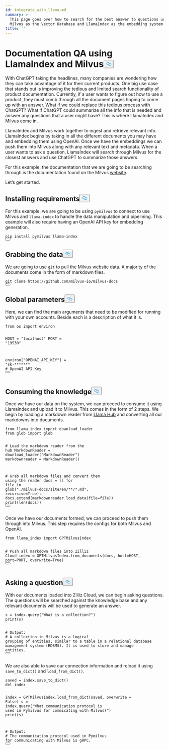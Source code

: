 ```yaml
---
id: integrate_with_llama.md
summary: >-
  This page goes over how to search for the best answer to questions using
  Milvus as the Vector Database and LlamaIndex as the embedding system.
title: ''
---
```

<h1 id="Documentation-QA-using-LlamaIndex-and-Milvus" class="common-anchor-header">Documentation QA using LlamaIndex and Milvus<button data-href="#Documentation-QA-using-LlamaIndex-and-Milvus" class="anchor-icon" translate="no">
      <svg translate="no"
        aria-hidden="true"
        focusable="false"
        height="20"
        version="1.1"
        viewBox="0 0 16 16"
        width="16"
      >
        <path
          fill="#0092E4"
          fill-rule="evenodd"
          d="M4 9h1v1H4c-1.5 0-3-1.69-3-3.5S2.55 3 4 3h4c1.45 0 3 1.69 3 3.5 0 1.41-.91 2.72-2 3.25V8.59c.58-.45 1-1.27 1-2.09C10 5.22 8.98 4 8 4H4c-.98 0-2 1.22-2 2.5S3 9 4 9zm9-3h-1v1h1c1 0 2 1.22 2 2.5S13.98 12 13 12H9c-.98 0-2-1.22-2-2.5 0-.83.42-1.64 1-2.09V6.25c-1.09.53-2 1.84-2 3.25C6 11.31 7.55 13 9 13h4c1.45 0 3-1.69 3-3.5S14.5 6 13 6z"
        ></path>
      </svg>
    </button></h1><p>With ChatGPT taking the headlines, many companies are wondering how they can take advantage of it for their current products. One big use case that stands out is improving the tedious and limited search functionality of product documentation. Currently, if a user wants to figure out how to use a product, they must comb through all the document pages hoping to come up with an answer. What if we could replace this tedious process with ChatGPT? What if ChatGPT could summarize all the info that is needed and answer any questions that a user might have?  This is where LlamaIndex and Milvus come in.</p>
<p>LlamaIndex and Milvus work together to ingest and retrieve relevant info. LlamaIndex begins by taking in all the different documents you may have and embedding them using OpenAI. Once we have the embeddings we can push them into Milvus along with any relevant text and metadata. When a user wants to ask a question, LlamaIndex will search through Milvus for the closest answers and use ChatGPT to summarize those answers.</p>
<p>For this example, the documentation that we are going to be searching through is the documentation found on the Milvus <a href="/docs/it/milvus.io/docs">website</a>.</p>
<p>Let’s get started.</p>
<h2 id="Installing-requirements" class="common-anchor-header">Installing requirements<button data-href="#Installing-requirements" class="anchor-icon" translate="no">
      <svg translate="no"
        aria-hidden="true"
        focusable="false"
        height="20"
        version="1.1"
        viewBox="0 0 16 16"
        width="16"
      >
        <path
          fill="#0092E4"
          fill-rule="evenodd"
          d="M4 9h1v1H4c-1.5 0-3-1.69-3-3.5S2.55 3 4 3h4c1.45 0 3 1.69 3 3.5 0 1.41-.91 2.72-2 3.25V8.59c.58-.45 1-1.27 1-2.09C10 5.22 8.98 4 8 4H4c-.98 0-2 1.22-2 2.5S3 9 4 9zm9-3h-1v1h1c1 0 2 1.22 2 2.5S13.98 12 13 12H9c-.98 0-2-1.22-2-2.5 0-.83.42-1.64 1-2.09V6.25c-1.09.53-2 1.84-2 3.25C6 11.31 7.55 13 9 13h4c1.45 0 3-1.69 3-3.5S14.5 6 13 6z"
        ></path>
      </svg>
    </button></h2><p>For this example, we are going to be using <code translate="no">pymilvus</code> to connect to use Milvus and <code translate="no">llama-index</code> to handle the data manipulation and pipelining. This example will also require having an OpenAI API key for embedding generation.</p>
<pre><code translate="no" class="language-shell">pip install pymilvus llama-index
<button class="copy-code-btn"></button></code></pre>
<h2 id="Grabbing-the-data" class="common-anchor-header">Grabbing the data<button data-href="#Grabbing-the-data" class="anchor-icon" translate="no">
      <svg translate="no"
        aria-hidden="true"
        focusable="false"
        height="20"
        version="1.1"
        viewBox="0 0 16 16"
        width="16"
      >
        <path
          fill="#0092E4"
          fill-rule="evenodd"
          d="M4 9h1v1H4c-1.5 0-3-1.69-3-3.5S2.55 3 4 3h4c1.45 0 3 1.69 3 3.5 0 1.41-.91 2.72-2 3.25V8.59c.58-.45 1-1.27 1-2.09C10 5.22 8.98 4 8 4H4c-.98 0-2 1.22-2 2.5S3 9 4 9zm9-3h-1v1h1c1 0 2 1.22 2 2.5S13.98 12 13 12H9c-.98 0-2-1.22-2-2.5 0-.83.42-1.64 1-2.09V6.25c-1.09.53-2 1.84-2 3.25C6 11.31 7.55 13 9 13h4c1.45 0 3-1.69 3-3.5S14.5 6 13 6z"
        ></path>
      </svg>
    </button></h2><p>We are going to use <code translate="no">git</code> to pull the Milvus website data. A majority of the documents come in the form of markdown files.</p>
<pre><code translate="no" class="language-shell">git <span class="hljs-built_in">clone</span> https://github.com/milvus-io/milvus-docs
<button class="copy-code-btn"></button></code></pre>
<h2 id="Global-parameters" class="common-anchor-header">Global parameters<button data-href="#Global-parameters" class="anchor-icon" translate="no">
      <svg translate="no"
        aria-hidden="true"
        focusable="false"
        height="20"
        version="1.1"
        viewBox="0 0 16 16"
        width="16"
      >
        <path
          fill="#0092E4"
          fill-rule="evenodd"
          d="M4 9h1v1H4c-1.5 0-3-1.69-3-3.5S2.55 3 4 3h4c1.45 0 3 1.69 3 3.5 0 1.41-.91 2.72-2 3.25V8.59c.58-.45 1-1.27 1-2.09C10 5.22 8.98 4 8 4H4c-.98 0-2 1.22-2 2.5S3 9 4 9zm9-3h-1v1h1c1 0 2 1.22 2 2.5S13.98 12 13 12H9c-.98 0-2-1.22-2-2.5 0-.83.42-1.64 1-2.09V6.25c-1.09.53-2 1.84-2 3.25C6 11.31 7.55 13 9 13h4c1.45 0 3-1.69 3-3.5S14.5 6 13 6z"
        ></path>
      </svg>
    </button></h2><p>Here, we can find the main arguments that need to be modified for running with your own accounts. Beside each is a description of what it is.</p>
<pre><code translate="no" class="language-python"><span class="hljs-keyword">from</span> os <span class="hljs-keyword">import</span> environ

HOST = <span class="hljs-string">&quot;localhost&quot;</span>
PORT = <span class="hljs-string">&quot;19530&quot;</span> 

environ[<span class="hljs-string">&quot;OPENAI_API_KEY&quot;</span>] = <span class="hljs-string">&quot;sk-******&quot;</span> <span class="hljs-comment"># OpenAI API Key</span>
<button class="copy-code-btn"></button></code></pre>
<h2 id="Consuming-the-knowledge" class="common-anchor-header">Consuming the knowledge<button data-href="#Consuming-the-knowledge" class="anchor-icon" translate="no">
      <svg translate="no"
        aria-hidden="true"
        focusable="false"
        height="20"
        version="1.1"
        viewBox="0 0 16 16"
        width="16"
      >
        <path
          fill="#0092E4"
          fill-rule="evenodd"
          d="M4 9h1v1H4c-1.5 0-3-1.69-3-3.5S2.55 3 4 3h4c1.45 0 3 1.69 3 3.5 0 1.41-.91 2.72-2 3.25V8.59c.58-.45 1-1.27 1-2.09C10 5.22 8.98 4 8 4H4c-.98 0-2 1.22-2 2.5S3 9 4 9zm9-3h-1v1h1c1 0 2 1.22 2 2.5S13.98 12 13 12H9c-.98 0-2-1.22-2-2.5 0-.83.42-1.64 1-2.09V6.25c-1.09.53-2 1.84-2 3.25C6 11.31 7.55 13 9 13h4c1.45 0 3-1.69 3-3.5S14.5 6 13 6z"
        ></path>
      </svg>
    </button></h2><p>Once we have our data on the system, we can proceed to consume it using LlamaIndex and upload it to Milvus. This comes in the form of 2 steps. We begin by loading a markdown reader from <a href="https://llamahub.ai">Llama Hub</a> and converting all our markdowns into documents.</p>
<pre><code translate="no" class="language-python"><span class="hljs-keyword">from</span> llama_index <span class="hljs-keyword">import</span> download_loader
<span class="hljs-keyword">from</span> glob <span class="hljs-keyword">import</span> glob

<span class="hljs-comment"># Load the markdown reader from the hub</span>
MarkdownReader = download_loader(<span class="hljs-string">&quot;MarkdownReader&quot;</span>)
markdownreader = MarkdownReader()

<span class="hljs-comment"># Grab all markdown files and convert them using the reader</span>
docs = []
<span class="hljs-keyword">for</span> file <span class="hljs-keyword">in</span> glob(<span class="hljs-string">&quot;./milvus-docs/site/en/**/*.md&quot;</span>, recursive=<span class="hljs-literal">True</span>):
    docs.extend(markdownreader.load_data(file=file))
<span class="hljs-built_in">print</span>(<span class="hljs-built_in">len</span>(docs))
<button class="copy-code-btn"></button></code></pre>
<p>Once we have our documents formed, we can proceed to push them through into Milvus. This step requires the configs for both Milvus and OpenAI.</p>
<pre><code translate="no" class="language-python"><span class="hljs-keyword">from</span> llama_index <span class="hljs-keyword">import</span> GPTMilvusIndex

<span class="hljs-comment"># Push all markdown files into Zilliz Cloud</span>
index = GPTMilvusIndex.from_documents(docs, host=HOST, port=PORT, overwrite=<span class="hljs-literal">True</span>)
<button class="copy-code-btn"></button></code></pre>
<h2 id="Asking-a-question" class="common-anchor-header">Asking a question<button data-href="#Asking-a-question" class="anchor-icon" translate="no">
      <svg translate="no"
        aria-hidden="true"
        focusable="false"
        height="20"
        version="1.1"
        viewBox="0 0 16 16"
        width="16"
      >
        <path
          fill="#0092E4"
          fill-rule="evenodd"
          d="M4 9h1v1H4c-1.5 0-3-1.69-3-3.5S2.55 3 4 3h4c1.45 0 3 1.69 3 3.5 0 1.41-.91 2.72-2 3.25V8.59c.58-.45 1-1.27 1-2.09C10 5.22 8.98 4 8 4H4c-.98 0-2 1.22-2 2.5S3 9 4 9zm9-3h-1v1h1c1 0 2 1.22 2 2.5S13.98 12 13 12H9c-.98 0-2-1.22-2-2.5 0-.83.42-1.64 1-2.09V6.25c-1.09.53-2 1.84-2 3.25C6 11.31 7.55 13 9 13h4c1.45 0 3-1.69 3-3.5S14.5 6 13 6z"
        ></path>
      </svg>
    </button></h2><p>With our documents loaded into Zilliz Cloud, we can begin asking questions. The questions will be searched against the knowledge base and any relevant documents will be used to generate an answer.</p>
<pre><code translate="no" class="language-python">s = index.query(<span class="hljs-string">&quot;What is a collection?&quot;</span>)
<span class="hljs-built_in">print</span>(s)

<span class="hljs-comment"># Output:</span>
<span class="hljs-comment"># A collection in Milvus is a logical grouping of entities, similar to a table in a relational database management system (RDBMS). It is used to store and manage entities.</span>
<button class="copy-code-btn"></button></code></pre>
<p>We are also able to save our connection information and reload it using <code translate="no">save_to_dict()</code> and <code translate="no">load_from_dict()</code>.</p>
<pre><code translate="no" class="language-python">saved = index.save_to_dict()
<span class="hljs-keyword">del</span> index

index = GPTMilvusIndex.load_from_dict(saved, overwrite = <span class="hljs-literal">False</span>)
s = index.query(<span class="hljs-string">&quot;What communication protocol is used in Pymilvus for commicating with Milvus?&quot;</span>)
<span class="hljs-built_in">print</span>(s)

<span class="hljs-comment"># Output:</span>
<span class="hljs-comment"># The communication protocol used in Pymilvus for communicating with Milvus is gRPC.</span>
<button class="copy-code-btn"></button></code></pre>

